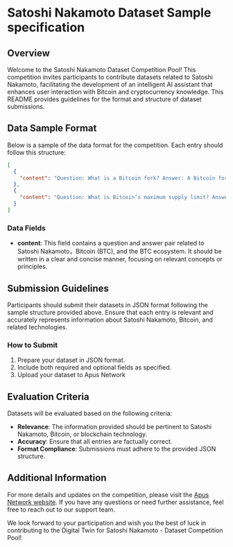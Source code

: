 # Satoshi Nakamoto Dataset Sample specification



## Overview

Welcome to the Satoshi Nakamoto Dataset Competition Pool! This competition invites participants to contribute datasets related to Satoshi Nakamoto, facilitating the development of an intelligent AI assistant that enhances user interaction with Bitcoin and cryptocurrency knowledge. This README provides guidelines for the format and structure of dataset submissions.

## Data Sample Format

Below is a sample of the data format for the competition. Each entry should follow this structure:

```json
[
  {
    "content": "Question: What is a Bitcoin fork? Answer: A Bitcoin fork occurs when the blockchain diverges into two paths, either due to a network split or a change in the consensus rules. Forks can result in new versions of the cryptocurrency."
  },
  {
    "content": "Question: What is Bitcoin’s maximum supply limit? Answer: Bitcoin has a maximum supply limit of 21 million coins, which is hardcoded into its protocol to prevent inflation and preserve its scarcity."
  }
]
```

### Data Fields

- **content**: This field contains a question and answer pair related to Satoshi Nakamoto，Bitcoin (BTC), and the BTC ecosystem. It should be written in a clear and concise manner, focusing on relevant concepts or principles.

## Submission Guidelines
Participants should submit their datasets in JSON format following the sample structure provided above. Ensure that each entry is relevant and accurately represents information about Satoshi Nakamoto, Bitcoin, and related technologies.


### How to Submit

1. Prepare your dataset in JSON format.
2. Include both required and optional fields as specified.
3. Upload your dataset to Apus Network

## Evaluation Criteria

Datasets will be evaluated based on the following criteria:

- **Relevance**: The information provided should be pertinent to Satoshi Nakamoto, Bitcoin, or blockchain technology.
- **Accuracy**: Ensure that all entries are factually correct.
- **Format Compliance**: Submissions must adhere to the provided JSON structure.

## Additional Information

For more details and updates on the competition, please visit the [Apus Network website](https://apus.network/). If you have any questions or need further assistance, feel free to reach out to our support team.

We look forward to your participation and wish you the best of luck in contributing to the Digital Twin for Satoshi Nakamoto - Dataset Competition Pool!
